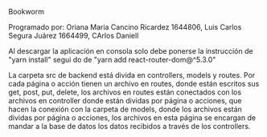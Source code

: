 Bookworm

Programado por: Oriana Maria Cancino Ricardez 1644806, Luis Carlos Segura Juárez 1664499, CArlos Daniell


Al descargar la aplicación en consola solo debe ponerse la instrucción de "yarn install" segui
do de "yarn add react-router-dom@^5.3.0"



La carpeta src de backend está divida en controllers, models y routes.
Por cada página o acción tienen un archivo en routes, donde están escritos sus get, post, put, delete, los archivos en routes están conectados con los archivos en controller donde están dividas por página o acciones, que hacen la conexión con la carpeta de models, donde los archivos están dividas por página o acciones, los archivos en esta página se encargan de mandar a la base de datos los datos recibidos a través de los controllers.
